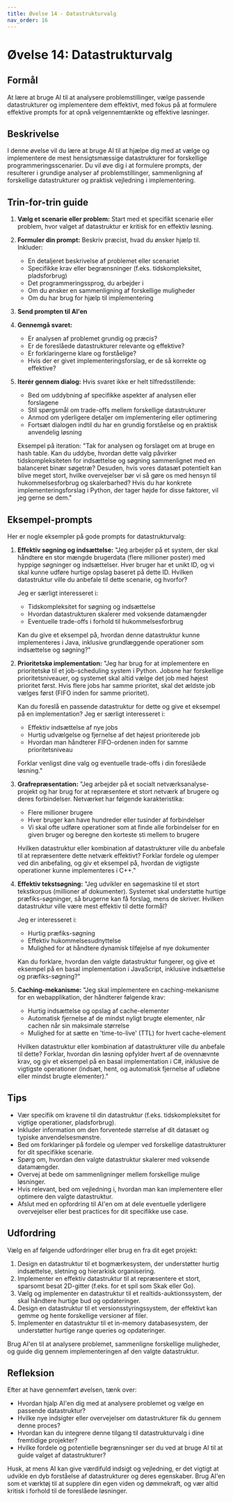 ```yaml
---
title: Øvelse 14 - Datastrukturvalg
nav_order: 16
---
```


# Øvelse 14: Datastrukturvalg

## Formål
At lære at bruge AI til at analysere problemstillinger, vælge passende datastrukturer og implementere dem effektivt, med fokus på at formulere effektive prompts for at opnå velgennemtænkte og effektive løsninger.

## Beskrivelse
I denne øvelse vil du lære at bruge AI til at hjælpe dig med at vælge og implementere de mest hensigtsmæssige datastrukturer for forskellige programmeringsscenarier. Du vil øve dig i at formulere prompts, der resulterer i grundige analyser af problemstillinger, sammenligning af forskellige datastrukturer og praktisk vejledning i implementering.

## Trin-for-trin guide

1. **Vælg et scenarie eller problem:**
   Start med et specifikt scenarie eller problem, hvor valget af datastruktur er kritisk for en effektiv løsning.

2. **Formuler din prompt:**
   Beskriv præcist, hvad du ønsker hjælp til. Inkluder:
   - En detaljeret beskrivelse af problemet eller scenariet
   - Specifikke krav eller begrænsninger (f.eks. tidskompleksitet, pladsforbrug)
   - Det programmeringssprog, du arbejder i
   - Om du ønsker en sammenligning af forskellige muligheder
   - Om du har brug for hjælp til implementering

3. **Send prompten til AI'en**

4. **Gennemgå svaret:**
   - Er analysen af problemet grundig og præcis?
   - Er de foreslåede datastrukturer relevante og effektive?
   - Er forklaringerne klare og forståelige?
   - Hvis der er givet implementeringsforslag, er de så korrekte og effektive?

5. **Iterér gennem dialog:**
   Hvis svaret ikke er helt tilfredsstillende:
   - Bed om uddybning af specifikke aspekter af analysen eller forslagene
   - Stil spørgsmål om trade-offs mellem forskellige datastrukturer
   - Anmod om yderligere detaljer om implementering eller optimering
   - Fortsæt dialogen indtil du har en grundig forståelse og en praktisk anvendelig løsning

   Eksempel på iteration:
   "Tak for analysen og forslaget om at bruge en hash table. Kan du uddybe, hvordan dette valg påvirker tidskompleksiteten for indsættelse og søgning sammenlignet med en balanceret binær søgetræ? Desuden, hvis vores datasæt potentielt kan blive meget stort, hvilke overvejelser bør vi så gøre os med hensyn til hukommelsesforbrug og skalerbarhed? Hvis du har konkrete implementeringsforslag i Python, der tager højde for disse faktorer, vil jeg gerne se dem."

## Eksempel-prompts

Her er nogle eksempler på gode prompts for datastrukturvalg:

1. **Effektiv søgning og indsættelse:**
   "Jeg arbejder på et system, der skal håndtere en stor mængde brugerdata (flere millioner poster) med hyppige søgninger og indsættelser. Hver bruger har et unikt ID, og vi skal kunne udføre hurtige opslag baseret på dette ID. Hvilken datastruktur ville du anbefale til dette scenarie, og hvorfor?

   Jeg er særligt interesseret i:
   - Tidskompleksitet for søgning og indsættelse
   - Hvordan datastrukturen skalerer med voksende datamængder
   - Eventuelle trade-offs i forhold til hukommelsesforbrug

   Kan du give et eksempel på, hvordan denne datastruktur kunne implementeres i Java, inklusive grundlæggende operationer som indsættelse og søgning?"

2. **Prioritetskø implementation:**
   "Jeg har brug for at implementere en prioritetskø til et job-scheduling system i Python. Jobsne har forskellige prioritetsniveauer, og systemet skal altid vælge det job med højest prioritet først. Hvis flere jobs har samme prioritet, skal det ældste job vælges først (FIFO inden for samme prioritet).

   Kan du foreslå en passende datastruktur for dette og give et eksempel på en implementation? Jeg er særligt interesseret i:
   - Effektiv indsættelse af nye jobs
   - Hurtig udvælgelse og fjernelse af det højest prioriterede job
   - Hvordan man håndterer FIFO-ordenen inden for samme prioritetsniveau

   Forklar venligst dine valg og eventuelle trade-offs i din foreslåede løsning."

3. **Grafrepræsentation:**
   "Jeg arbejder på et socialt netværksanalyse-projekt og har brug for at repræsentere et stort netværk af brugere og deres forbindelser. Netværket har følgende karakteristika:
   - Flere millioner brugere
   - Hver bruger kan have hundreder eller tusinder af forbindelser
   - Vi skal ofte udføre operationer som at finde alle forbindelser for en given bruger og beregne den korteste sti mellem to brugere

   Hvilken datastruktur eller kombination af datastrukturer ville du anbefale til at repræsentere dette netværk effektivt? Forklar fordele og ulemper ved din anbefaling, og giv et eksempel på, hvordan de vigtigste operationer kunne implementeres i C++."

4. **Effektiv tekstsøgning:**
   "Jeg udvikler en søgemaskine til et stort tekstkorpus (millioner af dokumenter). Systemet skal understøtte hurtige præfiks-søgninger, så brugerne kan få forslag, mens de skriver. Hvilken datastruktur ville være mest effektiv til dette formål?

   Jeg er interesseret i:
   - Hurtig præfiks-søgning
   - Effektiv hukommelsesudnyttelse
   - Mulighed for at håndtere dynamisk tilføjelse af nye dokumenter

   Kan du forklare, hvordan den valgte datastruktur fungerer, og give et eksempel på en basal implementation i JavaScript, inklusive indsættelse og præfiks-søgning?"

5. **Caching-mekanisme:**
   "Jeg skal implementere en caching-mekanisme for en webapplikation, der håndterer følgende krav:
   - Hurtig indsættelse og opslag af cache-elementer
   - Automatisk fjernelse af de mindst nyligt brugte elementer, når cachen når sin maksimale størrelse
   - Mulighed for at sætte en 'time-to-live' (TTL) for hvert cache-element

   Hvilken datastruktur eller kombination af datastrukturer ville du anbefale til dette? Forklar, hvordan din løsning opfylder hvert af de ovennævnte krav, og giv et eksempel på en basal implementation i C#, inklusive de vigtigste operationer (indsæt, hent, og automatisk fjernelse af udløbne eller mindst brugte elementer)."

## Tips
- Vær specifik om kravene til din datastruktur (f.eks. tidskompleksitet for vigtige operationer, pladsforbrug).
- Inkluder information om den forventede størrelse af dit datasæt og typiske anvendelsesmønstre.
- Bed om forklaringer på fordele og ulemper ved forskellige datastrukturer for dit specifikke scenarie.
- Spørg om, hvordan den valgte datastruktur skalerer med voksende datamængder.
- Overvej at bede om sammenligninger mellem forskellige mulige løsninger.
- Hvis relevant, bed om vejledning i, hvordan man kan implementere eller optimere den valgte datastruktur.
- Afslut med en opfordring til AI'en om at dele eventuelle yderligere overvejelser eller best practices for dit specifikke use case.

## Udfordring
Vælg en af følgende udfordringer eller brug en fra dit eget projekt:

1. Design en datastruktur til et bogmærkesystem, der understøtter hurtig indsættelse, sletning og hierarkisk organisering.
2. Implementer en effektiv datastruktur til at repræsentere et stort, sparsomt besat 2D-gitter (f.eks. for et spil som Skak eller Go).
3. Vælg og implementer en datastruktur til et realtids-auktionssystem, der skal håndtere hurtige bud og opdateringer.
4. Design en datastruktur til et versionsstyringssystem, der effektivt kan gemme og hente forskellige versioner af filer.
5. Implementer en datastruktur til et in-memory databasesystem, der understøtter hurtige range queries og opdateringer.

Brug AI'en til at analysere problemet, sammenligne forskellige muligheder, og guide dig gennem implementeringen af den valgte datastruktur.

## Refleksion
Efter at have gennemført øvelsen, tænk over:
- Hvordan hjalp AI'en dig med at analysere problemet og vælge en passende datastruktur?
- Hvilke nye indsigter eller overvejelser om datastrukturer fik du gennem denne proces?
- Hvordan kan du integrere denne tilgang til datastrukturvalg i dine fremtidige projekter?
- Hvilke fordele og potentielle begrænsninger ser du ved at bruge AI til at guide valget af datastrukturer?

Husk, at mens AI kan give værdifuld indsigt og vejledning, er det vigtigt at udvikle en dyb forståelse af datastrukturer og deres egenskaber. Brug AI'en som et værktøj til at supplere din egen viden og dømmekraft, og vær altid kritisk i forhold til de foreslåede løsninger.